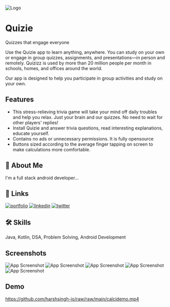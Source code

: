 
![Logo](https://github.com/harshsingh-io/quizie/blob/main/ic_launcher.png)


# Quizie

Quizzes that engage everyone

Use the Quizie app to learn anything, anywhere. You can study on your own or engage in group quizzes, assignments, and presentations—in person and remotely. Quizizz is used by more than 20 million people per month in schools, homes, and offices around the world.

Our app is designed to help you participate in group activities and study on your own.

## Features

- This stress-relieving trivia game will take your mind off daily troubles and help you relax.
Just your brain and our quizzes. No need to wait for other players' replies!
- Install Quizie and answer trivia questions, read interesting explanations, educate yourself.
- Contains no ads or unnecessary permissions. It is fully opensource
- Buttons sized according to the average finger tapping on screen to make calculations more comfortable.


## 🚀 About Me
I'm a full stack android developer...


## 🔗 Links
[![portfolio](https://img.shields.io/badge/my_portfolio-000?style=for-the-badge&logo=ko-fi&logoColor=white)](#)
[![linkedin](https://img.shields.io/badge/linkedin-0A66C2?style=for-the-badge&logo=linkedin&logoColor=white)](https://www.linkedin.com/in/harshsingh-io)
[![twitter](https://img.shields.io/badge/twitter-1DA1F2?style=for-the-badge&logo=twitter&logoColor=white)](https://twitter.com/harshsingh_io)


## 🛠 Skills
Java, Kotlin, DSA, Problem Solving, Android Development


## Screenshots

![App Screenshot](https://github.com/harshsingh-io/quizie/blob/main/Screenshot_MainScreen.png)
![App Screenshot](https://github.com/harshsingh-io/quizie/blob/main/Screenshot_DefaultQuestionScreen.png)
![App Screenshot](https://github.com/harshsingh-io/quizie/blob/main/Screenshot_RightAnswer.png)
![App Screenshot](https://github.com/harshsingh-io/quizie/blob/main/Screenshot_ScreenOnWrongAnswer.png)
![App Screenshot](https://github.com/harshsingh-io/quizie/blob/main/Screenshot_ResultScreen.png)
## Demo

https://github.com/harshsingh-io/raw/raw/main/calcidemo.mp4
